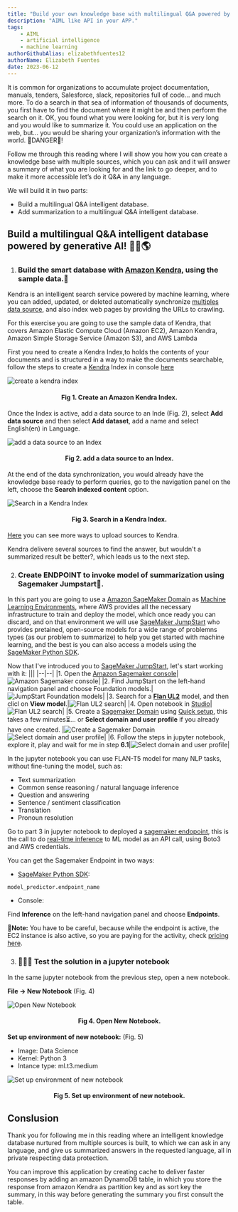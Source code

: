 ```yaml
---
title: "Build your own knowledge base with multilingual Q&A powered by generative AI"
description: "AIML like API in your APP."
tags:
    - AIML
    - artificial intelligence
    - machine learning
authorGithubAlias: elizabethfuentes12
authorName: Elizabeth Fuentes
date: 2023-06-12
---
```


It is common for organizations to accumulate project documentation, manuals, tenders, Salesforce, slack, repositories full of code... and much more. To do a search in that sea of information of thousands of documents, you first have to find the document where it might be and then perform the search on it. OK, you found what you were looking for, but it is very long and you would like to summarize it. You could use an application on the web, but... you would be sharing your organization’s information with the world. 🚨DANGER🚨!

Follow me through this reading where I will show you how you can create a knowledge base with multiple sources, which you can ask and it will answer a summary of what you are looking for and the link to go deeper, and to make it more accessible let’s do it Q&A in any language.

We will build it in two parts:

- Build a multilingual Q&A intelligent database.
- Add summarization to a multilingual Q&A intelligent database.

## Build a multilingual Q&A intelligent database powered by generative AI! 🚀🤖🌎

 1. ### Build the smart database with [Amazon Kendra](https://aws.amazon.com/pm/kendra), using the sample data.🤖

Kendra is an intelligent search service powered by machine learning, where you can added, updated, or deleted automatically synchronize [multiples data source](https://docs.aws.amazon.com/kendra/latest/dg/hiw-data-source.html), and also index web pages by providing the URLs to crawling. 

For this exercise you are going to use the sample data of Kendra, that covers Amazon Elastic Compute Cloud (Amazon EC2), Amazon Kendra, Amazon Simple Storage Service (Amazon S3), and AWS Lambda

First you need to create a Kendra Index,to holds the contents of your documents and is structured in a way to make the documents searchable, follow the steps to create a [Kendra](https://console.aws.amazon.com/kendra/) Index in console [here](https://docs.aws.amazon.com/kendra/latest/dg/gs-console.html)

![create a kendra index](images/kendra_1.gif)
<h4 align="center">Fig 1. Create an Amazon Kendra Index. </h4> 

Once the Index is active, add a data source to an Inde (Fig. 2), select **Add data source** and then select **Add dataset**, add a name and select English(en) in Language. 

![add a data source to an Index](images/fig_2.png)
<h4 align="center">Fig 2. add a data source to an Index. </h4> 

At the end of the data synchronization, you would already have the knowledge base ready to perform queries, go to the navigation panel on the left, choose the **Search indexed content** option.

![Search in a Kendra Index](images/kendra_2.gif)
<h4 align="center">Fig 3.  Search in a Kendra Index. </h4> 


[Here](https://docs.aws.amazon.com/kendra/latest/dg/getting-started.html) you can see more ways to upload sources to Kendra. 

 Kendra delivere several sources to find the answer, but wouldn't a summarized result be better?, which leads us to the next step.

2. ### Create ENDPOINT to invoke model of summarization using Sagemaker Jumpstart🚀.

In this part you are going to use a [Amazon SageMaker Domain](https://docs.aws.amazon.com/sagemaker/latest/dg/sm-domain.html) as [Machine Learning Environments](https://docs.aws.amazon.com/sagemaker/latest/dg/machine-learning-environments.html), where AWS provides all the necessary infrastructure to train and deploy the model, which once ready you can discard, and on that environment we will use [SageMaker JumpStart](https://docs.aws.amazon.com/sagemaker/latest/dg/studio-jumpstart.html) who provides pretained, open-source models for a wide range of problemns types (as our problem to summarize) to help you get started with machine learning, and the best is you can also access a models using the [SageMaker Python SDK](https://sagemaker.readthedocs.io/en/stable/overview.html#use-sagemaker-jumpstart-algorithms-with-pretrained-models).

Now that I've introduced you to [SageMaker JumpStart](https://docs.aws.amazon.com/sagemaker/latest/dg/studio-jumpstart.html), let's start working with it:
|||
|--|--|
|1. Open the [Amazon Sagemaker console](https://console.aws.amazon.com/sagemaker/)|![Amazon Sagemaker console](images/fig_3.png)|
|2. Find JumpStart on the left-hand navigation panel and choose Foundation models.|![JumpStart Foundation models](images/fig_4.png)|
|3. Search for a [**Flan UL2**](https://huggingface.co/google/flan-ul2) model, and then clicl on **View model**.|![Flan UL2 search](images/fig_5.png)|
|4. Open notebook in [Studio](https://aws.amazon.com/sagemaker/studio/)|![Flan UL2 search](images/fig_6.png)|
|5. Create a [Sagemaker Domain](https://docs.aws.amazon.com/sagemaker/latest/dg/gs-studio-onboard.html) using [Quick setup](https://docs.aws.amazon.com/sagemaker/latest/dg/onboard-quick-start.html), this takes a few minutes⏳... or **Select domain and user profile** if you already have one created. |![Create a Sagemaker Domain](images/fig_7.png)![Select domain and user profile](images/fig_8.png)|
|6. Follow the steps in jupyter notebook, explore it, play and wait for me in step **6.1**|![Select domain and user profile](images/fig_9.png)|

In the jupyter notebook you can use FLAN-T5 model for many NLP tasks, without fine-tuning the model, such as: 

- Text summarization
- Common sense reasoning / natural language inference
- Question and answering
- Sentence / sentiment classification
- Translation
- Pronoun resolution

Go to part 3 in jupyter notebook to deployed a [sagemaker endopoint](https://docs.aws.amazon.com/sagemaker/latest/dg/inference-recommender.html), this is the call to do [real-time inference](https://docs.aws.amazon.com/sagemaker/latest/dg/realtime-endpoints.html) to ML model as an API call, using Boto3 and AWS credentials. 

You can get the Sagemaker Endpoint in two ways:

- [SageMaker Python SDK](https://sagemaker.readthedocs.io/en/stable/overview.html#use-prebuilt-models-with-sagemaker-jumpstart): 

```code
model_predictor.endpoint_name
```

- Console:

Find **Inference** on the left-hand navigation panel and choose **Endpoints**.

🚨**Note:** You have to be careful, because while the endpoint is active, the EC2 instance is also active, so you are paying for the activity, check [pricing here](https://aws.amazon.com/es/sagemaker/pricing/).


3. ### 👩🏻‍🔬 Test the solution in a jupyter notebook 

In the same jupyter notebook from the previous step, open a new notebook.

**File -> New Notebook** (Fig. 4)

![Open New Notebook](images/fig_11.png)
<h4 align="center">Fig 4.  Open New Notebook. </h4> 



**Set up environment of new notebook:** (Fig. 5)
- Image: Data Science 
- Kernel: Python 3
- Intance type: ml.t3.medium

![Set up environment of new notebook](images/fig_10.png)
<h4 align="center">Fig 5.  Set up environment of new notebook. </h4> 




## Conslusion
 Thank you for following me in this reading where an intelligent knowledge database nurtured from multiple sources is built, to which we can ask in any language, and give us summarized answers in the requested language, all in private respecting data protection.

You can improve this application by creating cache to deliver faster responses by adding an amazon DynamoDB table, in which you store the response from amazon Kendra as partition key and as sort key the summary, in this way before generating the summary you first consult the table.